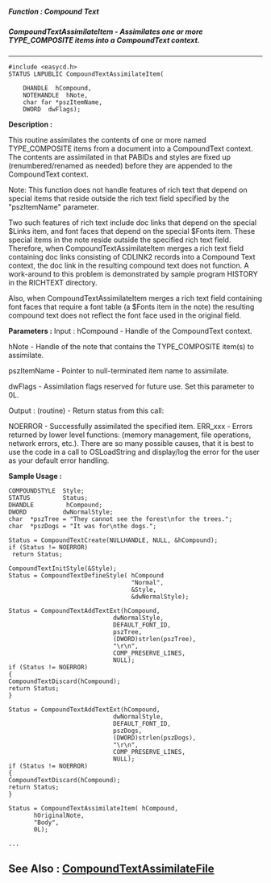 ##### Function : Compound Text
##### CompoundTextAssimilateItem - Assimilates one or more TYPE_COMPOSITE items into a CompoundText context.
---
```
#include <easycd.h>
STATUS LNPUBLIC CompoundTextAssimilateItem(

	DHANDLE  hCompound,
	NOTEHANDLE  hNote,
	char far *pszItemName,
	DWORD  dwFlags);
```
**Description :**

This routine assimilates the contents of one or more named TYPE_COMPOSITE items 
from a document into a CompoundText context.  The contents are assimilated in 
that PABIDs and styles are fixed up (renumbered/renamed as needed) before they 
are appended to the CompoundText context.

Note: This function does not handle features of rich text that depend on 
special items that reside outside the rich text field specified by the 
"pszItemName" parameter.

Two such features of rich text include doc links that depend on the special 
$Links item, and font faces that depend on the special $Fonts item. These 
special items in the note reside outside the specified rich text field.  
Therefore, when CompoundTextAssimilateItem merges a rich text field containing 
doc links consisting of CDLINK2 records into a Compound Text context, the doc 
link in the resulting compound text does not function. A work-around to this 
problem is demonstrated by sample program HISTORY in the RICHTEXT directory. 

Also, when CompoundTextAssimilateItem merges a rich text field containing font 
faces that require a font table (a $Fonts item in the note)  the resulting 
compound text does not reflect the font face used in the original field.

**Parameters :**
Input :
hCompound  -  Handle of the CompoundText context.

hNote  -  Handle of the note that contains the TYPE_COMPOSITE item(s) to assimilate.

pszItemName  -  Pointer to null-terminated item name to assimilate.

dwFlags  -   Assimilation flags reserved for future use.  Set this parameter to 0L.

Output :
(routine)  -   Return status from this call: 

NOERROR - Successfully assimilated the specified item.
ERR_xxx - Errors returned by lower level functions: (memory management, file operations, network errors, etc.).  There are so many possible causes, that it is best to use the code in a call to OSLoadString and display/log the error for the user as your default error handling.



**Sample Usage :**
```
COMPOUNDSTYLE  Style;
STATUS         Status;
DHANDLE         hCompound;
DWORD          dwNormalStyle;
char  *pszTree = "They cannot see the forest\nfor the trees.";
char  *pszDogs = "It was for\nthe dogs.";

Status = CompoundTextCreate(NULLHANDLE, NULL, &hCompound);
if (Status != NOERROR)
 return Status;

CompoundTextInitStyle(&Style);
Status = CompoundTextDefineStyle( hCompound
                                  "Normal",
                                  &Style,
                                  &dwNormalStyle);
                                   
Status = CompoundTextAddTextExt(hCompound,
                             dwNormalStyle,
                             DEFAULT_FONT_ID,
                             pszTree,
                             (DWORD)strlen(pszTree),
                             "\r\n",
                             COMP_PRESERVE_LINES,
                             NULL);
if (Status != NOERROR)
{
CompoundTextDiscard(hCompound);
return Status;
}

Status = CompoundTextAddTextExt(hCompound,
                             dwNormalStyle,
                             DEFAULT_FONT_ID,
                             pszDogs,
                             (DWORD)strlen(pszDogs),
                             "\r\n",
                             COMP_PRESERVE_LINES,
                             NULL);
if (Status != NOERROR)
{
CompoundTextDiscard(hCompound);
return Status;
}

Status = CompoundTextAssimilateItem( hCompound,
       hOriginalNote,
       "Body",
       0L);

...

```
**See Also :**
[CompoundTextAssimilateFile](/reference/Func/CompoundTextAssimilateFile)
---
